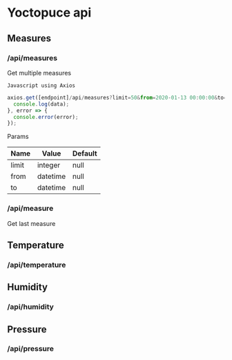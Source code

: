 Yoctopuce api
=============

Measures
--------

### /api/measures

Get multiple measures
```
Javascript using Axios
```
```javascript
axios.get([endpoint]/api/measures?limit=50&from=2020-01-13 00:00:00&to=2020-02-13 00:00:00).then(data => {
  console.log(data);
}, error => {
  console.error(error);
});
```

Params

| Name | Value | Default |
| --- | --- | --- |
| limit | integer | null |
| from | datetime | null |
| to | datetime | null |

### /api/measure

Get last measure

## Temperature

### /api/temperature

## Humidity

### /api/humidity

## Pressure

### /api/pressure
